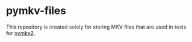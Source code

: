 # pymkv-files

This repository is created solely for storing MKV files that are used in tests for [pymkv2](https://github.com/GitBib/pymkv2).
